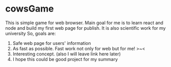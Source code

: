 # cowsGame
This is simple game for web browser. Main goal for me is to learn react and node and build my first web page for publish. It is also scientific work for my university
So, goals are:
1. Safe web page for users' information
2. As fast as possible. Fast work not only for web but for me! >~<
3. Interesting concept. (also I will leave link here later)
4. I hope this could be good project for my summary
